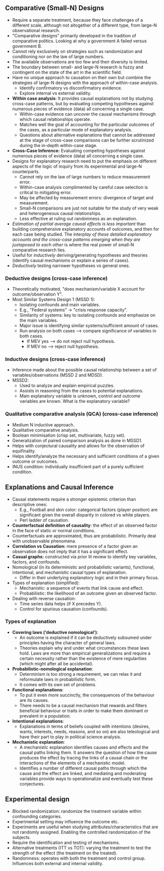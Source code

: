 ## Comparative (Small-N) Designs

- Require a separate treatment, because they face challenges of a different scale, although not altogether of a different type, from large-N observational research.
- "Comparative designs" primarily developed in the tradition of comparative politics. Looking at why a government A failed versus government B.
- Cannot rely exclusively on strategies such as randomization and conditioning nor on the law of large numbers.
- The available observations are too few and their diversity is limited.
- The boundary between small- and large-N research is fuzzy and contingent on the state of the art in the scientific field.
- Have no unique approach to causation on their own but combine the strategies of large-N designs with the approach of within-case analysis.
  - Identify confirmatory vs disconfirmatory evidence.
  - Explore internal vs external validity.
- **Within case analysis**: It provides causal explanations not by studying cross-case patterns, but by evaluating competing hypotheses against numerous pieces of evidence (data) all concerning a single case.
  - Within-case evidence can uncover the causal mechanisms through which causal relationships operate.
  - Matches well the goal of accounting for the particular outcomes of the cases, as a particular mode of explanatory analysis.
  - Questions about alternative explanations that cannot be addressed at the stage of cross-case comparisons can be further scrutinized during the in-depth within-case stage.
- **Cross-Case Inference:** Evaluating competing hypotheses against numerous pieces of evidence (data) all concerning a single case.
- Designs for explanatory research need to put the emphasis on different aspects of the logic of inquiry from its experimental and large-N counterparts.
  - Cannot rely on the law of large numbers to reduce measurement error.
  - Within-case analysis complimented by careful case selection is critical to mitigating error.
  - May be affected by measurement errors: divergence of target and measurement.
  - Small-N comparisons are just not suitable for the study of very weak and heterogeneous causal relationships.
  - Less effective at ruling out randomness as an explanation.
- *Estimation of partial average causal effects is less important* than building comprehensive explanatory accounts of outcomes, and then for each case being studied. The *interplay of these detailed explanatory accounts and the cross-case patterns emerging when they are juxtaposed to each other* is where the real power of small-N comparative research lies.
- Useful for *inductively* deriving/generating hypotheses and theories (identify causal mechanisms or explain a series of cases).
- *Deductively* testing narrower hypotheses vs general ones.

### Deductive designs (cross-case inference)

- Theoretically motivated, "does mechanism/variable X account for outcome/observation Y".
- Most Similar Systems Design 1 (MSSD 1):
  - Isolating confounds and main variables.
  - E.g., "Federal systems" -> "crisis response capacity".
  - Similarity of systems: key to isolating confounds and emphasize on the main variables.
  - Major issue is identifying similar systems/sufficient amount of cases.
  - Run analysis on both cases —> compare significance of variables in both cases.
    - If MEV yes —> do not reject null hypothesis.
    - If MEV no —> reject null hypothesis.

### Inductive designs (cross-case inference)

- Inference made about the possible causal relationship between a set of variables/observations (MSSD 2 and MDSD).
- MSSD2:
  - Used to analyze and explain empirical puzzles.
  - Assists in reasoning from the cases to potential explanations.
  - Main explanatory variable is unknown, control and outcome variables are known. What is the explanatory variable?

### Qualitative comparative analysis (QCA) (cross-case inference)

- Medium N inductive approach.
- Qualitative comparative analysis.
- Boolean minimisation (crisp set, multivariate, fuzzy set).
- Generalization of paired comparison analysis as done in MSSD1.
- Helps with conjectural causality and allows for the observation of equifinality.
- Helps identify/analyze the necessary and sufficient conditions of a given outcome or outcomes.
- INUS condition: individually insufficient part of a purely sufficient condition.

## Explanations and Causal Inference

- Causal statements require a stronger epistemic criterion than descriptive ones:
  - E.g., Football and skin color: categorical factors (player position) are significant given the overall disparity in colored vs white players.
  - Perl ladder of causation.
- **Counterfactual definition of causality**: the effect of an observed factor in the face of static or normal conditions.
- Counterfactuals are approximated, thus are probabilistic. Primarily deal with unobservable phenomena.
- **Correlation vs Causation:** mere presence of a factor given an observation does not imply that it has a significant effect.
- **Casual graphs:** constructed via prior lit review to identify key variables, factors, and confounds.
- Nomological (in its deterministic and probabilistic variants), functional, intentional, and mechanistic causal types of explanation.
  - Differ in their underlying explanatory logic and in their primary focus.
- Types of explanation (simplified):
  - Mechanistic: a sequence of events that link cause and effect.
  - Probabilistic: the likelihood of an outcome given an observed factor.
- Dealing with reverse causation:
  - Time series data helps (if X precedes Y).
  - Control for spurious causation (confounds).

### Types of explanation

- **Covering laws ('deductive nomological')**:
  - An outcome is explained if it can be deductively subsumed under principles having the character of general laws.
  - Theories explain why and under what circumstances these laws hold. Laws are more than empirical generalizations and require a certain necessity rather than the existence of mere regularities (which might after all be accidental).
- **Probabilistic-nomological explanation**:
  - Determinism is too strong a requirement, we can relax it and reformulate laws in probabilistic form.
  - It comes with its own set of problems.
- **Functional explanations**:
  - To put it even more succinctly, the consequences of the behaviour are its causes.
  - There needs to be a causal mechanism that rewards and filters beneficial behaviour or traits in order to make them dominant or prevalent in a population.
- **Intentional explanations**:
  - Explanations in terms of beliefs coupled with intentions (desires, wants, interests, needs, reasons, and so on) are also teleological and have their part to play in political science analysis.
- **Mechanistic explanation**:
  - A mechanistic explanation identifies causes and effects and the causal paths linking them. It answers the question of how the cause produces the effect by tracing the links of a causal chain or the interactions of the elements of a mechanistic model.
  - Identifies a number of different causal paths through which the cause and the effect are linked, and mediating and moderating variables provide ways to operationalize and eventually test these conjectures.

## **Experimental design**

- Blocked randomization: randomize the treatment variable within confounding categories.
- Experimental setting may influence the outcome etc.
- Experiments are useful when studying attributes/characteristics that are not randomly assigned. Enabling the controlled randomization of the subjects.
- Require the identification and testing of mechanisms.
- Alternative treatments (ITT vs TOT): varying the treatment to test the strength of the effect (the treatment on the treated).
- Randomness: operates with both the treatment and control group. Influences both external and internal validity.
